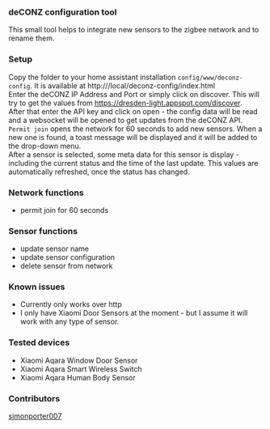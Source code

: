 ### deCONZ configuration tool ###

This small tool helps to integrate new sensors to the zigbee network and to rename them.

### Setup ###

Copy the folder to your home assistant installation  `config/www/deconz-config`. It is available at http://<your-hass>/local/deconz-config/index.html  
Enter the deCONZ IP Address and Port or simply click on discover. This will try to get the values from https://dresden-light.appspot.com/discover.  
After that enter the API key and click on open - the config data will be read and a websocket will be opened to get updates from the deCONZ API.  
`Permit join` opens the network for 60 seconds to add new sensors. When a new one is found, a toast message will be displayed and it will be added to the drop-down menu.  
After a sensor is selected, some meta data for this sensor is display - including the current status and the time of the last update. This values are automatically refreshed, once the status has changed.  

### Network functions ###
- permit join for 60 seconds

### Sensor functions ###
- update sensor name
- update sensor configuration
- delete sensor from network

### Known issues  ###
- Currently only works over http
- I only have Xiaomi Door Sensors at the moment - but I assume it will work with any type of sensor.

### Tested devices ###
- Xiaomi Aqara Window Door Sensor
- Xiaomi Aqara Smart Wireless Switch
- Xiaomi Aqara Human Body Sensor

### Contributors ###
[simonporter007](https://github.com/simonporter007)
